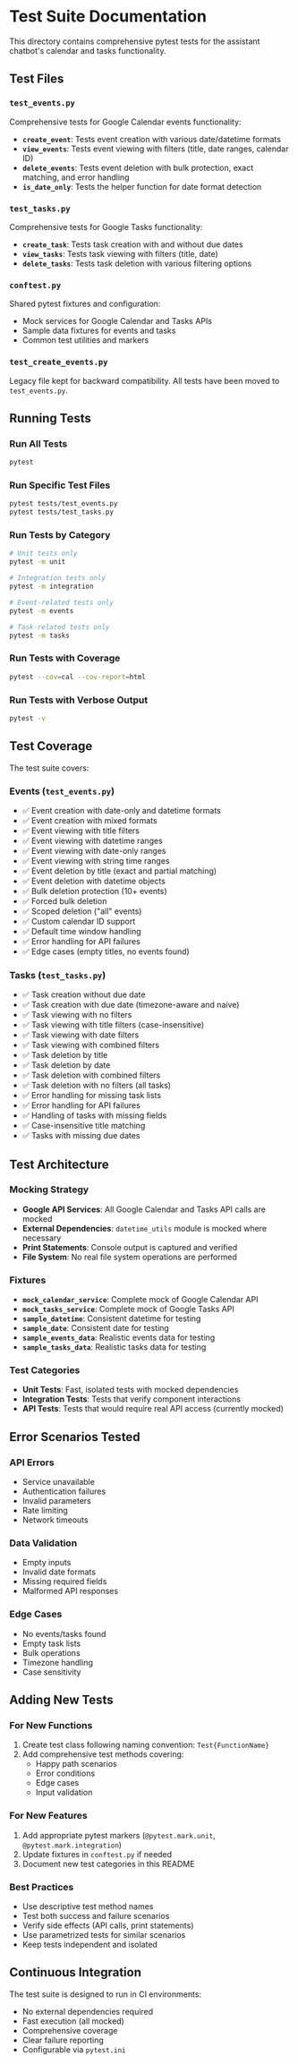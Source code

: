 # Test Suite Documentation

This directory contains comprehensive pytest tests for the assistant chatbot's calendar and tasks functionality.

## Test Files

### `test_events.py`
Comprehensive tests for Google Calendar events functionality:
- **`create_event`**: Tests event creation with various date/datetime formats
- **`view_events`**: Tests event viewing with filters (title, date ranges, calendar ID)
- **`delete_events`**: Tests event deletion with bulk protection, exact matching, and error handling
- **`is_date_only`**: Tests the helper function for date format detection

### `test_tasks.py`
Comprehensive tests for Google Tasks functionality:
- **`create_task`**: Tests task creation with and without due dates
- **`view_tasks`**: Tests task viewing with filters (title, date)
- **`delete_tasks`**: Tests task deletion with various filtering options

### `conftest.py`
Shared pytest fixtures and configuration:
- Mock services for Google Calendar and Tasks APIs
- Sample data fixtures for events and tasks
- Common test utilities and markers

### `test_create_events.py`
Legacy file kept for backward compatibility. All tests have been moved to `test_events.py`.

## Running Tests

### Run All Tests
```bash
pytest
```

### Run Specific Test Files
```bash
pytest tests/test_events.py
pytest tests/test_tasks.py
```

### Run Tests by Category
```bash
# Unit tests only
pytest -m unit

# Integration tests only
pytest -m integration

# Event-related tests only
pytest -m events

# Task-related tests only
pytest -m tasks
```

### Run Tests with Coverage
```bash
pytest --cov=cal --cov-report=html
```

### Run Tests with Verbose Output
```bash
pytest -v
```

## Test Coverage

The test suite covers:

### Events (`test_events.py`)
- ✅ Event creation with date-only and datetime formats
- ✅ Event creation with mixed formats
- ✅ Event viewing with title filters
- ✅ Event viewing with datetime ranges
- ✅ Event viewing with date-only ranges
- ✅ Event viewing with string time ranges
- ✅ Event deletion by title (exact and partial matching)
- ✅ Event deletion with datetime objects
- ✅ Bulk deletion protection (10+ events)
- ✅ Forced bulk deletion
- ✅ Scoped deletion ("all" events)
- ✅ Custom calendar ID support
- ✅ Default time window handling
- ✅ Error handling for API failures
- ✅ Edge cases (empty titles, no events found)

### Tasks (`test_tasks.py`)
- ✅ Task creation without due date
- ✅ Task creation with due date (timezone-aware and naive)
- ✅ Task viewing with no filters
- ✅ Task viewing with title filters (case-insensitive)
- ✅ Task viewing with date filters
- ✅ Task viewing with combined filters
- ✅ Task deletion by title
- ✅ Task deletion by date
- ✅ Task deletion with combined filters
- ✅ Task deletion with no filters (all tasks)
- ✅ Error handling for missing task lists
- ✅ Error handling for API failures
- ✅ Handling of tasks with missing fields
- ✅ Case-insensitive title matching
- ✅ Tasks with missing due dates

## Test Architecture

### Mocking Strategy
- **Google API Services**: All Google Calendar and Tasks API calls are mocked
- **External Dependencies**: `datetime_utils` module is mocked where necessary
- **Print Statements**: Console output is captured and verified
- **File System**: No real file system operations are performed

### Fixtures
- **`mock_calendar_service`**: Complete mock of Google Calendar API
- **`mock_tasks_service`**: Complete mock of Google Tasks API
- **`sample_datetime`**: Consistent datetime for testing
- **`sample_date`**: Consistent date for testing
- **`sample_events_data`**: Realistic events data for testing
- **`sample_tasks_data`**: Realistic tasks data for testing

### Test Categories
- **Unit Tests**: Fast, isolated tests with mocked dependencies
- **Integration Tests**: Tests that verify component interactions
- **API Tests**: Tests that would require real API access (currently mocked)

## Error Scenarios Tested

### API Errors
- Service unavailable
- Authentication failures
- Invalid parameters
- Rate limiting
- Network timeouts

### Data Validation
- Empty inputs
- Invalid date formats
- Missing required fields
- Malformed API responses

### Edge Cases
- No events/tasks found
- Empty task lists
- Bulk operations
- Timezone handling
- Case sensitivity

## Adding New Tests

### For New Functions
1. Create test class following naming convention: `Test{FunctionName}`
2. Add comprehensive test methods covering:
   - Happy path scenarios
   - Error conditions
   - Edge cases
   - Input validation

### For New Features
1. Add appropriate pytest markers (`@pytest.mark.unit`, `@pytest.mark.integration`)
2. Update fixtures in `conftest.py` if needed
3. Document new test categories in this README

### Best Practices
- Use descriptive test method names
- Test both success and failure scenarios
- Verify side effects (API calls, print statements)
- Use parametrized tests for similar scenarios
- Keep tests independent and isolated

## Continuous Integration

The test suite is designed to run in CI environments:
- No external dependencies required
- Fast execution (all mocked)
- Comprehensive coverage
- Clear failure reporting
- Configurable via `pytest.ini`
